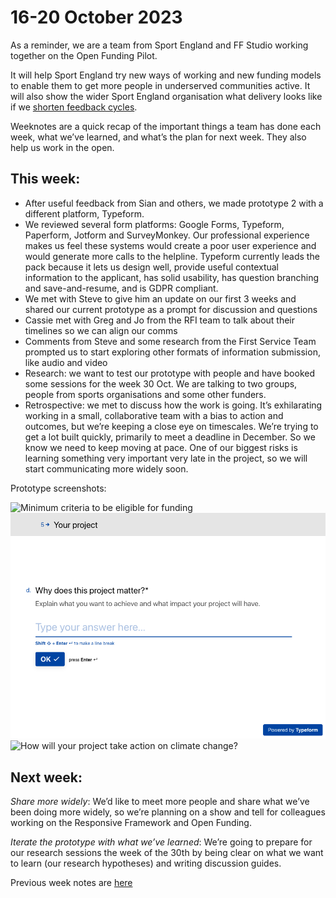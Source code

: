 # 16-20 October 2023

As a reminder, we are a team from Sport England and FF Studio working together on the Open Funding Pilot.

It will help Sport England try new ways of working and new funding models to enable them to get more people in underserved communities active. It will also show the wider Sport England organisation what delivery looks like if we [shorten feedback cycles](https://www.atlassian.com/blog/productivity/shorten-feedback-loops-reduce-teams-stress).

Weeknotes are a quick recap of the important things a team has done each week, what we’ve learned, and what’s the plan for next week. They also help us work in the open.

## This week:

* After useful feedback from Sian and others, we made prototype 2 with a different platform, Typeform.
* We reviewed several form platforms: Google Forms, Typeform, Paperform, Jotform and SurveyMonkey. Our professional experience makes us feel these systems would create a poor user experience and would generate more calls to the helpline. Typeform currently leads the pack because it lets us design well, provide useful contextual information to the applicant, has solid usability, has question branching and save-and-resume, and is GDPR compliant.
* We met with Steve to give him an update on our first 3 weeks and shared our current prototype as a prompt for discussion and questions
* Cassie met with Greg and Jo from the RFI team to talk about their timelines so we can align our comms
* Comments from Steve and some research from the First Service Team prompted us to start exploring other formats of information submission, like audio and video
* Research: we want to test our prototype with people and have booked some sessions for the week 30 Oct. We are talking to two groups, people from sports organisations and some other funders.
* Retrospective: we met to discuss how the work is going. It’s exhilarating working in a small, collaborative team with a bias to action and outcomes, but we’re keeping a close eye on timescales. We’re trying to get a lot built quickly, primarily to meet a deadline in December. So we know we need to keep moving at pace. One of our biggest risks is learning something very important very late in the project, so we will start communicating more widely soon.

Prototype screenshots:

![Minimum criteria to be eligible for funding](openfundingpilot/images/ffse_p2_eligible.png)
![Why does this project matter?](open-funding-pilot/images/ffse_p2_matter.png)
![How will your project take action on climate change?](openfundingpilot/images/ffse_p2_climate.png)

## Next week:

*Share more widely*: We’d like to meet more people and share what we’ve been doing more widely, so we’re planning on a show and tell for colleagues working on the Responsive Framework and Open Funding.

*Iterate the prototype with what we’ve learned*: We’re going to prepare for our research sessions the week of the 30th by being clear on what we want to learn (our research hypotheses) and writing discussion guides.


Previous week notes are [here](https://openfundingpilot.ff.studio/open-funding-pilot/)
